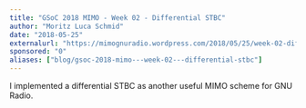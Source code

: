 ```yaml
---
title: "GSoC 2018 MIMO - Week 02 - Differential STBC"
author: "Moritz Luca Schmid"
date: "2018-05-25"
externalurl: "https://mimognuradio.wordpress.com/2018/05/25/week-02-differential-stbc/"
sponsored: "0"
aliases: ["blog/gsoc-2018-mimo---week-02---differential-stbc"]
---
```

I implemented a differential STBC as another useful MIMO scheme for GNU Radio.
<!--more-->